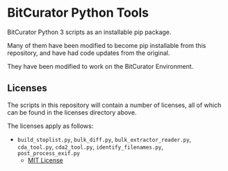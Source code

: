 # BitCurator Python Tools
BitCurator Python 3 scripts as an installable pip package.  

Many of them have been modified to become pip installable from this repository, and have had code updates from the original.  

They have been modified to work on the BitCurator Environment.

## Licenses 
The scripts in this repository will contain a number of licenses, all of which can be found in the licenses directory above.  

The licenses apply as follows:

- `build_stoplist.py`, `bulk_diff.py`, `bulk_extractor_reader.py`, `cda_tool.py`, `cda2_tool.py`, `identify_filenames.py`, `post_process_exif.py`
  - [MIT License](https://github.com/BitCurator/bitcurator-python-tools/blob/main/licenses/LICENSE.MIT.md)
